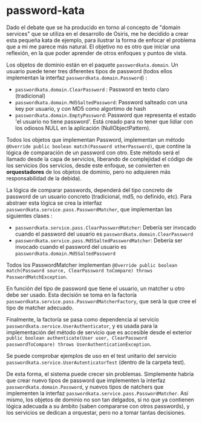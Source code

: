password-kata
=============

Dado el debate que se ha producido en torno al concepto de "domain services" que se utiliza en el desarrollo de Osiris, me he decidido a crear esta pequeña kata de ejemplo, para ilustrar la forma de enfocar el problema que a mi me parece más natural. El objetivo no es otro que iniciar una reflexión, en la que poder aprender de otros enfoques y puntos de vista.

Los objetos de dominio están en el paquete ``passwordkata.domain``. Un usuario puede tener tres diferentes tipos de password (todos ellos implementan la interfaz ``passwordkata.domain.Password``) :

* ``passwordkata.domain.ClearPassword`` : Password en texto claro (tradicional)
* ``passwordkata.domain.Md5SaltedPassword``: Password salteado con una key por usuario, y con MD5 como algortimo de hash
* ``passwordkata.domain.EmptyPassword``: Password que representa el estado 'el usuario no tiene password'. Está creado para no tener que lidiar con los odiosos NULL en la aplicación (NullObjectPattern).

Todos los objetos que implementan Password, implementan un método ``@Override public boolean match(Password otherPassword)``, que contine la lógica de comparación de un password con otro. Este método será el llamado desde la capa de servicios, liberando de complejidad el código de los servicios (los servicios, desde este enfoque, se convierten en **orquestadores** de los objetos de dominio, pero no adquieren más responsabilidad de la debida).

La lógica de comparar passwords, dependerá del tipo concreto de password de un usuario concreto (tradicional, md5, no definido, etc). Para abstraer esta lógica se crea la interfaz ``passwordkata.service.pass.PasswordMatcher``, que implementan las siguientes clases :

* ``passwordkata.service.pass.ClearPasswordMatcher``: Debería ser invocado cuando el password del usuario es ``passwordkata.domain.ClearPassword``
* ``passwordkata.service.pass.Md5SaltedPasswordMatcher``: Debería ser invocado cuando el password del usuario es ``passwordkata.domain.Md5SaltedPassword``

Todos los PasswordMatcher implementan ``@Override public boolean match(Password source, ClearPassword toCompare) throws PasswordMatchException``.

En función del tipo de password que tiene el usuario, un matcher u otro debe ser usado. Esta decisión se toma en la factoría ``passwordkata.service.pass.PasswordMatcherFactory``, que será la que cree el tipo de matcher adecuado.

Finalmente, la factoría se pasa como dependencia al servicio ``passwordkata.service.UserAuthenticator``, y es usada para la implementación del método de servicio que es accesible desde el exterior ``public boolean authenticate(User user, ClearPassword passwordToCompare) throws UserAuthenticationException``.

Se puede comprobar ejemplos de uso en el test unitario del servicio ``passwordkata.service.UserAutenticatorTest`` (dentro de la carpeta test).

De esta forma, el sistema puede crecer sin problemas. Simplemente habría que crear nuevo tipos de password que implementen la interfaz ``passwordkata.domain.Password``, y nuevos tipos de natchers que implementen la interfaz ``passwordkata.service.pass.PasswordMatcher``. Así mismo, los objetos de dominio no son tan delgados, si no que ya contienen lógica adecuada a su ámbito (saben compararse con otros passwords), y los servicios se dedican a orquestar, pero no a tomar tantas decisiones.

